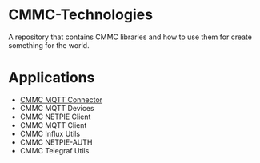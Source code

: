 # CMMC-Technologies
A repository that contains CMMC libraries and how to use them for create something for the world.

# Applications

* [CMMC MQTT Connector](https://github.com/cmmakerclub/MQTT-Connector)
* CMMC MQTT Devices
* CMMC NETPIE Client
* CMMC MQTT Client
* CMMC Influx Utils
* CMMC NETPIE-AUTH
* CMMC Telegraf Utils
